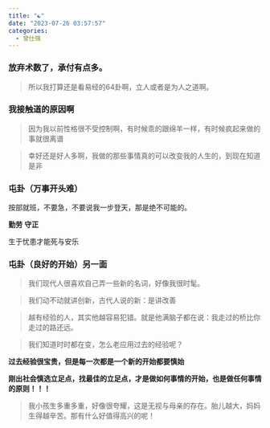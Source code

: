 ```yaml
---
title: "☯"
date: "2023-07-26 03:57:57"
categories:
  - 曾仕强
---
```


### 放弃术数了，承付有点多。

> 所以我打算还是看易经的64卦啊，立人或者是为人之道啊。

### 我接触道的原因啊

> 因为我以前性格很不受控制啊，有时候乖的跟绵羊一样，有时候疯起来做的事就很离谱

> 幸好还是好人多啊，我做的那些事情真的可以改变我的人生的，到现在知道是非

### 屯卦（万事开头难）

按部就班，不要急，不要说我一步登天，那是绝不可能的。

**勤劳** **守正**

生于忧患才能死与安乐

### 屯卦（良好的开始）另一面

> 我们现代人很喜欢自己弄一些新的名词，好像我很时髦。

> 我们动不动就讲创新，古代人说的新：是讲改善

> 越有经验的人，其实他越容易犯错。就是他满脑子都在说：我走过的桥比你走过的路还远。

> 我们知道时时都在变，怎么老应用过去的经验呢？

**过去经验很宝贵，但是每一次都是一个新的开始都要慎始**

**刚出社会慎选立足点，找最佳的立足点，才是做如何事情的开始，也是做任何事情的原则！！！**

> 我小孩生多重多重，好像很夸耀，这是无视与母亲的存在。胎儿越大，妈妈生得越辛苦。那有什么好值得高兴的呢！






# 
